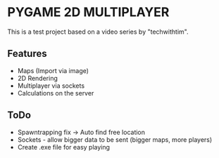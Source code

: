 # PYGAME 2D MULTIPLAYER

This is a test project based on a video series by "techwithtim".

## Features

- Maps (Import via image)
- 2D Rendering
- Multiplayer via sockets
- Calculations on the server

## ToDo

- Spawntrapping fix -> Auto find free location
- Sockets - allow bigger data to be sent (bigger maps, more players)
- Create .exe file for easy playing
